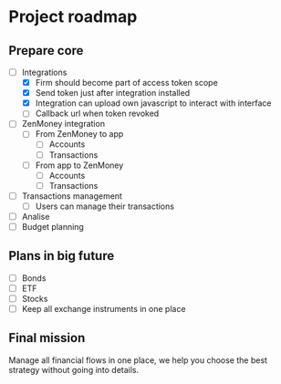 # Project roadmap

## Prepare core
- [ ] Integrations
  - [x] Firm should become part of access token scope
  - [x] Send token just after integration installed
  - [x] Integration can upload own javascript to interact with interface
  - [ ] Callback url when token revoked
- [ ] ZenMoney integration
  - [ ] From ZenMoney to app
    - [ ] Accounts
    - [ ] Transactions
  - [ ] From app to ZenMoney 
    - [ ] Accounts
    - [ ] Transactions
- [ ] Transactions management
    - [ ] Users can manage their transactions
- [ ] Analise
- [ ] Budget planning

## Plans in big future
- [ ] Bonds
- [ ] ETF
- [ ] Stocks
- [ ] Keep all exchange instruments in one place

## Final mission

Manage all financial flows in one place,
we help you choose the best strategy
without going into details.
